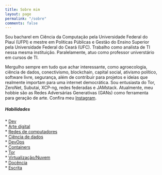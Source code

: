 ```yaml
---
title: Sobre mim
layout: page
permalink: "/sobre"
comments: false
---
```


<div class="row justify-content-between">
<div class="col-md-8 pr-5">

Sou bacharel em Ciência da Computação pela Universidade Federal do Piauí (UFPI) e mestre em Políticas Públicas e Gestão do Ensino Superior pela Universidade Federal do Ceará (UFC). Trabalho como analista de TI nessa mesma instituição. Paralelamente, atuo como professor universtário em cursos de TI. <p>

<p> Mergulho sempre em tudo que achar interessante, como agroecologia, ciência de dados, conectivismo, blockchain, capital social, ativismo político, software livre, segurança, além de contribuir para projetos e ideias que realmente importam para uma internet democrática. Sou entusiasta do Tor, ZeroNet, Subutai, XCP-ng, redes federadas e JAMstack. Atualmente, meu hobbie são as Redes Adversárias Generativas (GANs) como ferramenta para geração de arte. Confira meu <a target="_blank" href="https://instagram.com/ganartedigital">Instagram</a>.</p>
	
<div class="sticky-top sticky-top-80"> 
<h5>Habilidades</h5> 
*      <a href="https://gitlab.com/mlustosa/kodi.libreflix.plugin" target="_blank"> Dev</a><br>
* <a href="https://instagram.com/ganartedigital" target="_blank">Arte digital</a> <br>
* 	   <a href="https://share.zabbix.com/monitoring-xenserver-xcp-host-and-vms-python" target="_blank">Redes de computadores</a><br>
	* 	<a href="https://medium.com/p/an%C3%A1lise-de-dados-como-nossos-deputados-andam-se-alimentando-1d9a55f50ce7" target="_blank">Ciência de dados</a><br> 
* <a href="https://github.com/marlluslustosa/ttrss-tor" target="_blank">DevOps</a><br>
* <a href="https://github.com/marlluslustosa/Floccus-WebDavDocker" target="_blank">Containers</a><br> 
*      <a href="https://github.com/marlluslustosa/ttrss-tor" target="_blank">Tor</a><br>
*      <a href="https://marllus.com/tags#xenserver" target="_blank">Virtualização/Nuvem</a><br>
* <a href="https://br.linkedin.com/in/marllus-lustosa-37215038" target="_blank">Docência</a><br>
* <a href="https://marllus.com/" target="_blank">Escrita</a> <br>

